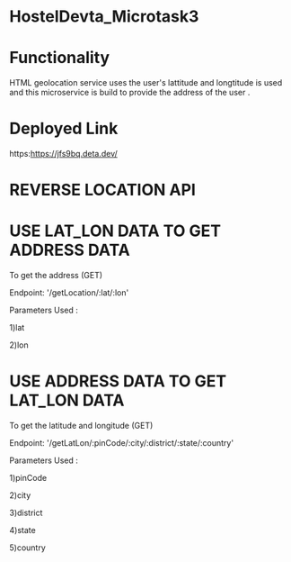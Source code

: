 # HostelDevta_Microtask3

# Functionality 

HTML geolocation service uses the user's lattitude and longtitude is used and this microservice is build to provide the address of the user .

# Deployed Link

https:https://jfs9bq.deta.dev/

# REVERSE LOCATION API

# USE LAT_LON DATA TO GET ADDRESS DATA 

To get the address (GET)

Endpoint: '/getLocation/:lat/:lon'

Parameters Used :

1)lat

2)lon

# USE ADDRESS DATA TO GET LAT_LON DATA 

To get the latitude and longitude (GET)

Endpoint: '/getLatLon/:pinCode/:city/:district/:state/:country'

Parameters Used :

1)pinCode

2)city

3)district

4)state

5)country


